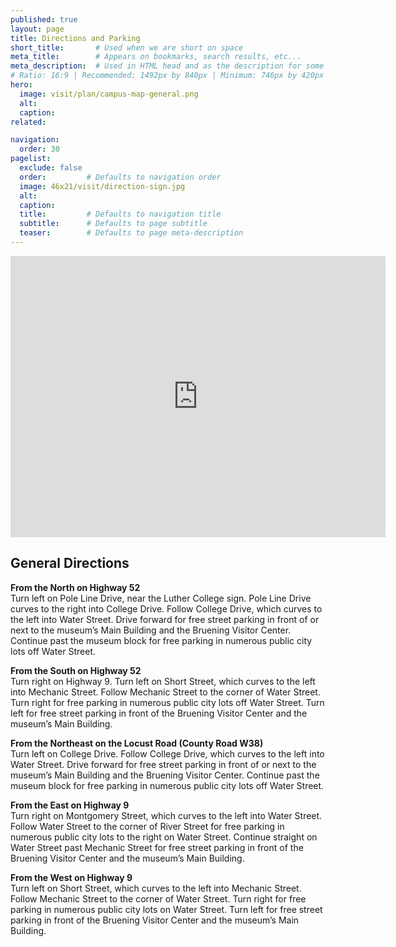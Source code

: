 ```yaml
---
published: true
layout: page
title: Directions and Parking
short_title:       # Used when we are short on space
meta_title:        # Appears on bookmarks, search results, etc...
meta_description:  # Used in HTML head and as the description for some search engines
# Ratio: 16:9 | Recommended: 1492px by 840px | Minimum: 746px by 420px
hero:
  image: visit/plan/campus-map-general.png
  alt:
  caption:
related:

navigation:
  order: 30
pagelist:
  exclude: false
  order:         # Defaults to navigation order  
  image: 46x21/visit/direction-sign.jpg
  alt:
  caption:
  title:         # Defaults to navigation title
  subtitle:      # Defaults to page subtitle
  teaser:        # Defaults to page meta-description
---
```

<iframe width="600" height="450" frameborder="0" style="border:0"
src="https://www.google.com/maps/embed/v1/place?q=Vesterheim%20520%20West%20Water%20Street%20Decorah%2C%20IA%2052101&key=AIzaSyB3jDsoXFT8P4rBLKwwjkZ6tPsFe0b-AIQ"></iframe>

General Directions
------------------

**From the North on Highway 52**<br />
Turn left on Pole Line Drive, near the Luther College sign. Pole Line Drive curves to the right into College Drive. Follow College Drive, which curves to the left into Water Street. Drive forward for free street parking in front of or next to the museum’s Main Building and the Bruening Visitor Center. Continue past the museum block for free parking in numerous public city lots off Water Street. 

**From the South on Highway 52**<br />
Turn right on Highway 9. Turn left on Short Street, which curves to the left into Mechanic Street. Follow Mechanic Street to the corner of Water Street. Turn right for free parking in numerous public city lots off Water Street. Turn left for free street parking in front of the Bruening Visitor Center and the museum’s Main Building.

**From the Northeast on the Locust Road (County Road W38)**<br />
Turn left on College Drive. Follow College Drive, which curves to the left into Water Street. Drive forward for free street parking in front of or next to the museum’s Main Building and the Bruening Visitor Center. Continue past the museum block for free parking in numerous public city lots off Water Street. 

**From the East on Highway 9**<br />
Turn right on Montgomery Street, which curves to the left into Water Street. Follow Water Street to the corner of River Street for free parking in numerous public city lots to the right on Water Street. Continue straight on Water Street past Mechanic Street for free street parking in front of the Bruening Visitor Center and the museum’s Main Building.

**From the West on Highway 9**<br />
Turn left on Short Street, which curves to the left into Mechanic Street. Follow Mechanic Street to the corner of Water Street. Turn right for free parking in numerous public city lots on Water Street. Turn left for free street parking in front of the Bruening Visitor Center and the museum’s Main Building.